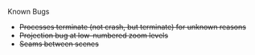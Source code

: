 Known Bugs
   - ~~Processes terminate (not crash, but terminate) for unknown reasons~~
   - ~~Projection bug at low-numbered zoom levels~~
   - ~~Seams between scenes~~
